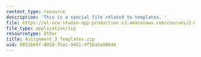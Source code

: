 ```yaml
---
content_type: resource
description: 'This is a special file related to templates. '
file: https://ol-ocw-studio-app-production.s3.amazonaws.com/courses/2-086-numerical-computation-for-mechanical-engineers-spring-2013/0052bb4f805035ac9461df56aba98844_Assignment_3_Templates.zip
file_type: application/zip
resourcetype: Other
title: Assignment_3_Templates.zip
uid: 0052bb4f-8050-35ac-9461-df56aba98844
---
```

